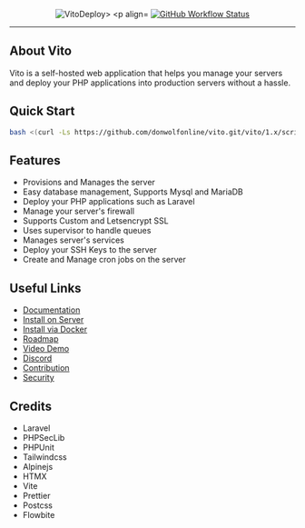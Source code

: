 
<p align="center">
    <img src="https://github.com/donwolfonline/vito.git/assets/61919774/8060fded-58e3-4d58-b58b-5b717b0718e9" alt="VitoDeploy>
    <p align="center">
        <a href="https://github.com/donwolfonline/vito.git"><img alt="GitHub Workflow Status" src="https://github.com/donwolfonline/vito.git.svg"></a>
    </p>
</p>

------
## About Vito

Vito is a self-hosted web application that helps you manage your servers and deploy your PHP applications into production servers without a hassle.

## Quick Start

```sh
bash <(curl -Ls https://github.com/donwolfonline/vito.git/vito/1.x/scripts/install.sh)
```

## Features

- Provisions and Manages the server
- Easy database management, Supports Mysql and MariaDB
- Deploy your PHP applications such as Laravel
- Manage your server's firewall
- Supports Custom and Letsencrypt SSL
- Uses supervisor to handle queues
- Manages server's services
- Deploy your SSH Keys to the server
- Create and Manage cron jobs on the server

## Useful Links

- [Documentation](https://vitodeploy.com)
- [Install on Server](https://github.com/donwolfonline/vito.git/introduction/installation.html#install-on-vps-recommended)
- [Install via Docker](https://github.com/donwolfonline/vito.git/introduction/installation.html#install-via-docker)
- [Roadmap](https://github.com/donwolfonline/vito.git/projects/5)
- [Video Demo](https://youtu.be/donwolfonline)
- [Discord](https://discord.gg/r4g5F3S9)
- [Contribution](/CONTRIBUTING.md)
- [Security](/SECURITY.md)

## Credits

- Laravel
- PHPSecLib
- PHPUnit
- Tailwindcss
- Alpinejs
- HTMX
- Vite
- Prettier
- Postcss
- Flowbite
